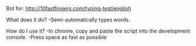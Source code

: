 Bot for: http://10fastfingers.com/typing-test/english

What does it do?
  -Semi-automatically types words.

How do I use it?
  -In chrome, copy and paste the script into the development console.
  -Press space as fast as possible
